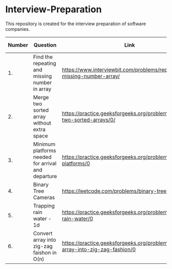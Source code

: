 # Interview-Preparation
This repository is created for the interview preparation of software companies.

|Number| Question | Link | Solution Idea | Solution Link | Category| Company|
|-------| -------- | ---- | ------------- | ------------- | ------- | ------- |
1.| Find the repeating and missing number in array | https://www.interviewbit.com/problems/repeat-and-missing-number-array/ | <details><summary>Spoiler...</summary>Solve simultaneous equations created by either using sum and sum of squares or XORs or sum and product</details> | https://pastebin.com/ZA8Wfe76|| Amazon|
2.| Merge two sorted array without extra space| https://practice.geeksforgeeks.org/problems/merge-two-sorted-arrays/0/ | <details><summary>Spoiler...</summary>Initialize i=0 and j=n-1 and swap(ar2[i],ar1[j]) while ar2[i] < ar1[j] and then sort(ar1,ar1+n) and sort(ar2,ar2+m) individually.</details>| https://github.com/ashu12chi/Interview-Preparation/blob/master/Merge-two-sorted-arrays.cpp ||Amazon,Goldman Sachs,Microsoft,Visa,LinkedIn|
3.| Minimum platforms needed for arrival and departure | https://practice.geeksforgeeks.org/problems/minimum-platforms/0 | <details><summary>Spoiler...</summary>Make a vector of pair of {time,('a'/'d')} and sort it. Initialize curr = 0 and if(v[i].second = 'a') curr++ else curr--, maximum value reached is ans.</details>| https://github.com/ashu12chi/Interview-Preparation/blob/master/Minimum-platform.cpp ||Amazon,Oyo Rooms,Paytm,D-E-Shaw,Walmart,Directi,Morgan Satnley|
4.| Binary Tree Cameras | https://leetcode.com/problems/binary-tree-cameras/ |<details><summary>Spoiler...</summary>(Solution to this problem is LeetCode public)</details>|https://github.com/ashu12chi/Interview-Preparation/blob/master/BinaryTreeCameras.java | Greedy/ DP |
5.| Trapping rain water - 1d| https://practice.geeksforgeeks.org/problems/trapping-rain-water/0 |<details><summary>Spoiler...</summary>(Start from the index = 0,sum=0, until find and ar[i] >= ar[index] sum += ar[i], after ans += (ar[mini]*(i-mini-1)-sum), after array ends repeat this from right to left till last index found)</details>| https://github.com/ashu12chi/Interview-Preparation/blob/master/Trapping-Rainwater.cpp | Greedy |Amazon,Adobe,Paytm|
6.| Convert array into zig-zag faishon in O(n)|https://practice.geeksforgeeks.org/problems/convert-array-into-zig-zag-fashion/0|<details><summary>Spoiler...</summary>(Use one pass of enhanced buuble sort)</details>|https://github.com/ashu12chi/Interview-Preparation/blob/master/convert-array-into-zig-zag.cpp||Amazon,Paytm|

